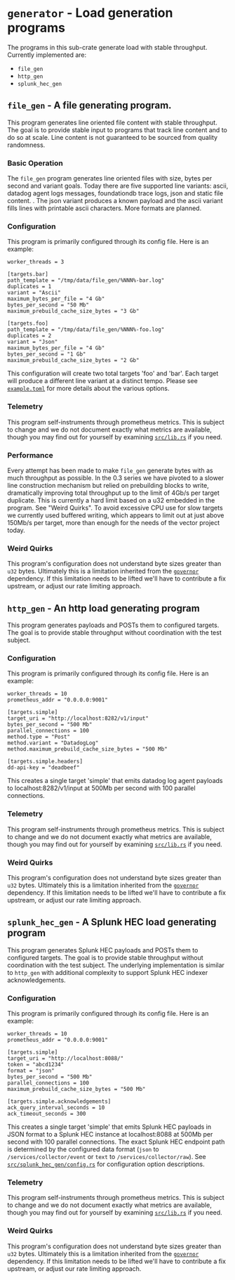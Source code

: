 # `generator` - Load generation programs

The programs in this sub-crate generate load with stable throughput. Currently
implemented are:

* `file_gen`
* `http_gen`
* `splunk_hec_gen`

## `file_gen` - A file generating program.

This program generates line oriented file content with stable throughput. The
goal is to provide stable input to programs that track line content and to do so
at scale. Line content is not guaranteed to be sourced from quality randomness.

### Basic Operation

The `file_gen` program generates line oriented files with size, bytes per second
and variant goals. Today there are five supported line variants: ascii, datadog
agent logs messages, foundationdb trace logs, json and static file content.
. The json variant produces a known payload and the ascii variant fills lines
with printable ascii characters. More formats are planned.

### Configuration

This program is primarily configured through its config file. Here is an
example:

```
worker_threads = 3

[targets.bar]
path_template = "/tmp/data/file_gen/%NNN%-bar.log"
duplicates = 1
variant = "Ascii"
maximum_bytes_per_file = "4 Gb"
bytes_per_second = "50 Mb"
maximum_prebuild_cache_size_bytes = "3 Gb"

[targets.foo]
path_template = "/tmp/data/file_gen/%NNN%-foo.log"
duplicates = 2
variant = "Json"
maximum_bytes_per_file = "4 Gb"
bytes_per_second = "1 Gb"
maximum_prebuild_cache_size_bytes = "2 Gb"
```

This configuration will create two total targets 'foo' and 'bar'. Each
target will produce a different line variant at a distinct tempo. Please see
[`example.toml`](./example.toml) for more details about the various options.

### Telemetry

This program self-instruments through prometheus metrics. This is subject to
change and we do not document exactly what metrics are available, though you may
find out for yourself by examining [`src/lib.rs`](./src/lib.rs) if you need.

### Performance

Every attempt has been made to make `file_gen` generate bytes with as much
throughput as possible. In the 0.3 series we have pivoted to a slower line
construction mechanism but relied on prebuilding blocks to write, dramatically
improving total throughput up to the limit of 4Gb/s per target duplicate. This
is currently a hard limit based on a u32 embedded in the program. See "Weird
Quirks". To avoid excessive CPU use for slow targets we currently used buffered
writing, which appears to limit out at just above 150Mb/s per target, more than
enough for the needs of the vector project today.

### Weird Quirks

This program's configuration does not understand byte sizes greater than `u32`
bytes. Ultimately this is a limitation inherited from the
[`governor`](https://github.com/antifuchs/governor) dependency. If this
limitation needs to be lifted we'll have to contribute a fix upstream, or adjust
our rate limiting approach.

## `http_gen` - An http load generating program

This program generates payloads and POSTs them to configured targets. The goal
is to provide stable throughput without coordination with the test subject.

### Configuration

This program is primarily configured through its config file. Here is an
example:

```
worker_threads = 10
prometheus_addr = "0.0.0.0:9001"

[targets.simple]
target_uri = "http://localhost:8282/v1/input"
bytes_per_second = "500 Mb"
parallel_connections = 100
method.type = "Post"
method.variant = "DatadogLog"
method.maximum_prebuild_cache_size_bytes = "500 Mb"

[targets.simple.headers]
dd-api-key = "deadbeef"
```

This creates a single target 'simple' that emits datadog log agent payloads to
localhost:8282/v1/input at 500Mb per second with 100 parallel connections.

### Telemetry

This program self-instruments through prometheus metrics. This is subject to
change and we do not document exactly what metrics are available, though you may
find out for yourself by examining [`src/lib.rs`](./src/lib.rs) if you need.

### Weird Quirks

This program's configuration does not understand byte sizes greater than `u32`
bytes. Ultimately this is a limitation inherited from the
[`governor`](https://github.com/antifuchs/governor) dependency. If this
limitation needs to be lifted we'll have to contribute a fix upstream, or adjust
our rate limiting approach.

## `splunk_hec_gen` - A Splunk HEC load generating program

This program generates Splunk HEC payloads and POSTs them to configured targets.
The goal is to provide stable throughput without coordination with the test
subject. The underlying implementation is similar to `http_gen` with additional
complexity to support Splunk HEC indexer acknowledgements.

### Configuration

This program is primarily configured through its config file. Here is an
example:

```
worker_threads = 10
prometheus_addr = "0.0.0.0:9001"

[targets.simple]
target_uri = "http://localhost:8088/"
token = "abcd1234"
format = "json"
bytes_per_second = "500 Mb"
parallel_connections = 100
maximum_prebuild_cache_size_bytes = "500 Mb"

[targets.simple.acknowledgements]
ack_query_interval_seconds = 10
ack_timeout_seconds = 300
```

This creates a single target 'simple' that emits Splunk HEC payloads in JSON
format to a Splunk HEC instance at localhost:8088 at 500Mb per second with 100
parallel connections. The exact Splunk HEC endpoint path is determined by the
configured data format (`json` to `/services/collector/event` or `text` to
`/services/collector/raw`). See
[`src/splunk_hec_gen/config.rs`](./src/splunk_hec_gen/config.rs) for
configuration option descriptions.

### Telemetry

This program self-instruments through prometheus metrics. This is subject to
change and we do not document exactly what metrics are available, though you may
find out for yourself by examining [`src/lib.rs`](./src/lib.rs) if you need.

### Weird Quirks

This program's configuration does not understand byte sizes greater than `u32`
bytes. Ultimately this is a limitation inherited from the
[`governor`](https://github.com/antifuchs/governor) dependency. If this
limitation needs to be lifted we'll have to contribute a fix upstream, or adjust
our rate limiting approach.

